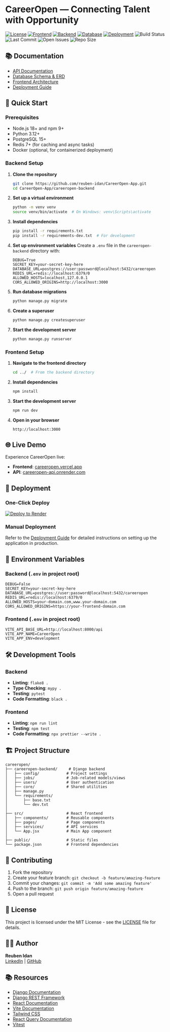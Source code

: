 # CareerOpen — Connecting Talent with Opportunity

[![License](https://img.shields.io/badge/license-MIT-blue.svg)](LICENSE)
[![Frontend](https://img.shields.io/badge/frontend-React.js-61dafb?logo=react)](https://reactjs.org/)
[![Backend](https://img.shields.io/badge/backend-Django-092E20?logo=django)](https://www.djangoproject.com/)
[![Database](https://img.shields.io/badge/database-PostgreSQL-336791?logo=postgresql)](https://www.postgresql.org/)
[![Deployment](https://img.shields.io/badge/deployment-AWS-232f3e?logo=amazonaws)](https://aws.amazon.com/)
![Build Status](https://img.shields.io/github/actions/workflow/status/reuben-idan/CareerOpen-App/backend.yml?branch=main)
![Last Commit](https://img.shields.io/github/last-commit/reuben-idan/CareerOpen-App)
![Open Issues](https://img.shields.io/github/issues/reuben-idan/CareerOpen-App)
![Repo Size](https://img.shields.io/github/repo-size/reuben-idan/CareerOpen-App)

## 📚 Documentation

- [API Documentation](https://github.com/reuben-idan/CareerOpen-App/tree/main/docs/API.md)
- [Database Schema & ERD](https://drive.google.com/file/d/1CnBocvxPnq-kLQl3ozreMV-jppPoT0cJ/view?usp=sharing)
- [Frontend Architecture](https://github.com/reuben-idan/CareerOpen-App/tree/main/docs/FRONTEND.md)
- [Deployment Guide](DEPLOYMENT.md)

## 🚀 Quick Start

### Prerequisites
- Node.js 18+ and npm 9+
- Python 3.12+
- PostgreSQL 15+
- Redis 7+ (for caching and async tasks)
- Docker (optional, for containerized deployment)

### Backend Setup

1. **Clone the repository**
   ```bash
   git clone https://github.com/reuben-idan/CareerOpen-App.git
   cd CareerOpen-App/careeropen-backend
   ```

2. **Set up a virtual environment**
   ```bash
   python -m venv venv
   source venv/bin/activate  # On Windows: venv\Scripts\activate
   ```

3. **Install dependencies**
   ```bash
   pip install -r requirements.txt
   pip install -r requirements-dev.txt  # For development
   ```

4. **Set up environment variables**
   Create a `.env` file in the `careeropen-backend` directory with:
   ```env
   DEBUG=True
   SECRET_KEY=your-secret-key-here
   DATABASE_URL=postgres://user:password@localhost:5432/careeropen
   REDIS_URL=redis://localhost:6379/0
   ALLOWED_HOSTS=localhost,127.0.0.1
   CORS_ALLOWED_ORIGINS=http://localhost:3000
   ```

5. **Run database migrations**
   ```bash
   python manage.py migrate
   ```

6. **Create a superuser**
   ```bash
   python manage.py createsuperuser
   ```

7. **Start the development server**
   ```bash
   python manage.py runserver
   ```

### Frontend Setup

1. **Navigate to the frontend directory**
   ```bash
   cd ../  # From the backend directory
   ```

2. **Install dependencies**
   ```bash
   npm install
   ```

3. **Start the development server**
   ```bash
   npm run dev
   ```

4. **Open in your browser**
   ```
   http://localhost:3000
   ```

## 🌐 Live Demo

Experience CareerOpen live:
- **Frontend**: [careeropen.vercel.app](https://careeropen.vercel.app)
- **API**: [careeropen-api.onrender.com](https://careeropen-api.onrender.com)

## 🚀 Deployment

### One-Click Deploy

[![Deploy to Render](https://render.com/images/deploy-to-render-button.svg)](https://render.com/deploy?repo=https://github.com/reuben-idan/CareerOpen-App)

### Manual Deployment

Refer to the [Deployment Guide](DEPLOYMENT.md) for detailed instructions on setting up the application in production.

## 🔧 Environment Variables

### Backend (`.env` in project root)
```env
DEBUG=False
SECRET_KEY=your-secret-key-here
DATABASE_URL=postgres://user:password@localhost:5432/careeropen
REDIS_URL=redis://localhost:6379/0
ALLOWED_HOSTS=your-domain.com,www.your-domain.com
CORS_ALLOWED_ORIGINS=https://your-frontend-domain.com
```

### Frontend (`.env` in project root)
```env
VITE_API_BASE_URL=http://localhost:8000/api
VITE_APP_NAME=CareerOpen
VITE_APP_ENV=development
```

## 🛠 Development Tools

### Backend
- **Linting**: `flake8 .`
- **Type Checking**: `mypy .`
- **Testing**: `pytest`
- **Code Formatting**: `black .`

### Frontend
- **Linting**: `npm run lint`
- **Testing**: `npm test`
- **Code Formatting**: `npx prettier --write .`

## 🏗 Project Structure

```
careeropen/
├── careeropen-backend/     # Django backend
│   ├── config/            # Project settings
│   ├── jobs/              # Job-related models/views
│   ├── users/             # User authentication
│   ├── core/              # Shared utilities
│   ├── manage.py
│   └── requirements/
│       ├── base.txt
│       └── dev.txt
│
├── src/                   # React frontend
│   ├── components/        # Reusable components
│   ├── pages/             # Page components
│   ├── services/          # API services
│   └── App.jsx            # Main App component
│
├── public/                # Static files
└── package.json           # Frontend dependencies
```

## 🤝 Contributing

1. Fork the repository
2. Create your feature branch: `git checkout -b feature/amazing-feature`
3. Commit your changes: `git commit -m 'Add some amazing feature'`
4. Push to the branch: `git push origin feature/amazing-feature`
5. Open a pull request

## 📄 License

This project is licensed under the MIT License - see the [LICENSE](LICENSE) file for details.

## 👨‍💻 Author

**Reuben Idan**  
[LinkedIn](https://www.linkedin.com/in/reuben-idan/) | [GitHub](https://github.com/reuben-idan)

## 📚 Resources

- [Django Documentation](https://docs.djangoproject.com/)
- [Django REST Framework](https://www.django-rest-framework.org/)
- [React Documentation](https://reactjs.org/)
- [Vite Documentation](https://vitejs.dev/)
- [Tailwind CSS](https://tailwindcss.com/)
- [React Query Documentation](https://tanstack.com/query/latest)
- [Vitest](https://vitest.dev/)
